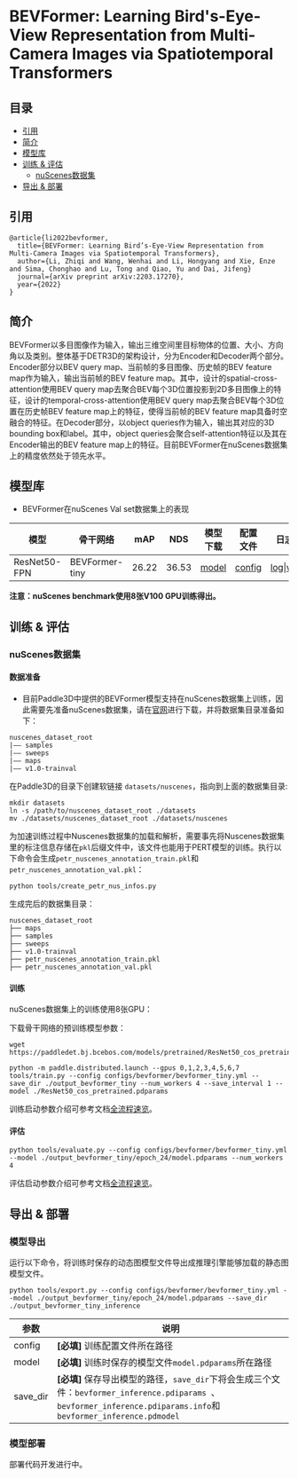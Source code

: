 # BEVFormer: Learning Bird's-Eye-View Representation from Multi-Camera Images via Spatiotemporal Transformers

## 目录
* [引用](#1)
* [简介](#2)
* [模型库](#3)
* [训练 & 评估](#4)
  * [nuScenes数据集](#41)
* [导出 & 部署](#8)

## <h2 id="1">引用</h2>

```
@article{li2022bevformer,
  title={BEVFormer: Learning Bird’s-Eye-View Representation from Multi-Camera Images via Spatiotemporal Transformers},
  author={Li, Zhiqi and Wang, Wenhai and Li, Hongyang and Xie, Enze and Sima, Chonghao and Lu, Tong and Qiao, Yu and Dai, Jifeng}
  journal={arXiv preprint arXiv:2203.17270},
  year={2022}
}
```

## <h2 id="2">简介</h2>

BEVFormer以多目图像作为输入，输出三维空间里目标物体的位置、大小、方向角以及类别。整体基于DETR3D的架构设计，分为Encoder和Decoder两个部分。Encoder部分以BEV query map、当前帧的多目图像、历史帧的BEV feature map作为输入，输出当前帧的BEV feature map。其中，设计的spatial-cross-attention使用BEV query map去聚合BEV每个3D位置投影到2D多目图像上的特征，设计的temporal-cross-attention使用BEV query map去聚合BEV每个3D位置在历史帧BEV feature map上的特征，使得当前帧的BEV feature map具备时空融合的特征。在Decoder部分，以object queries作为输入，输出其对应的3D bounding box和label。其中，object queries会聚合self-attention特征以及其在Encoder输出的BEV feature map上的特征。目前BEVFormer在nuScenes数据集上的精度依然处于领先水平。


## <h2 id="3">模型库</h2>

- BEVFormer在nuScenes Val set数据集上的表现

| 模型 | 骨干网络 | mAP | NDS | 模型下载 | 配置文件 | 日志 |
| ---- | ------ | --- | ----| ------- |------- | ---- |
| ResNet50-FPN | BEVFormer-tiny | 26.22 | 36.53 | [model](https://paddle3d.bj.bcebos.com/models/bevformer/bevformer_tiny_r50_fpn_nuscenes/model.pdparams) | [config](../../../configs/bevformer/bevformer_tiny_r50_fpn_nuscenes.yml) | [log](https://paddle3d.bj.bcebos.com/models/bevformer/bevformer_tiny_r50_fpn_nuscenes/train.log)\|[vdl](https://paddlepaddle.org.cn/paddle/visualdl/service/app?id=062bfe8678693d3f5a63c43eab7a65aa) |

**注意：nuScenes benchmark使用8张V100 GPU训练得出。**


## <h2 id="4">训练 & 评估</h2>

### <h3 id="41">nuScenes数据集</h3>
#### 数据准备

- 目前Paddle3D中提供的BEVFormer模型支持在nuScenes数据集上训练，因此需要先准备nuScenes数据集，请在[官网](https://www.nuscenes.org/nuscenes)进行下载，并将数据集目录准备如下：

```
nuscenes_dataset_root
|—— samples  
|—— sweeps  
|—— maps  
|—— v1.0-trainval  
```

在Paddle3D的目录下创建软链接 `datasets/nuscenes`，指向到上面的数据集目录:

```
mkdir datasets
ln -s /path/to/nuscenes_dataset_root ./datasets
mv ./datasets/nuscenes_dataset_root ./datasets/nuscenes
```

为加速训练过程中Nuscenes数据集的加载和解析，需要事先将Nuscenes数据集里的标注信息存储在`pkl`后缀文件中，该文件也能用于PERT模型的训练。执行以下命令会生成`petr_nuscenes_annotation_train.pkl`和`petr_nuscenes_annotation_val.pkl`：

```
python tools/create_petr_nus_infos.py
```
生成完后的数据集目录：

```
nuscenes_dataset_root
├── maps
├── samples
├── sweeps
├── v1.0-trainval
├── petr_nuscenes_annotation_train.pkl
├── petr_nuscenes_annotation_val.pkl

```


#### 训练

nuScenes数据集上的训练使用8张GPU：

下载骨干网络的预训练模型参数：
```
wget https://paddledet.bj.bcebos.com/models/pretrained/ResNet50_cos_pretrained.pdparams
```

```
python -m paddle.distributed.launch --gpus 0,1,2,3,4,5,6,7 tools/train.py --config configs/bevformer/bevformer_tiny.yml --save_dir ./output_bevformer_tiny --num_workers 4 --save_interval 1 --model ./ResNet50_cos_pretrained.pdparams
```

训练启动参数介绍可参考文档[全流程速览](../../quickstart.md#模型训练)。

#### 评估

```
python tools/evaluate.py --config configs/bevformer/bevformer_tiny.yml --model ./output_bevformer_tiny/epoch_24/model.pdparams --num_workers 4
```

评估启动参数介绍可参考文档[全流程速览](../../quickstart.md#模型评估)。

## <h2 id="8">导出 & 部署</h2>

### <h3 id="81">模型导出</h3>


运行以下命令，将训练时保存的动态图模型文件导出成推理引擎能够加载的静态图模型文件。

```
python tools/export.py --config configs/bevformer/bevformer_tiny.yml --model ./output_bevformer_tiny/epoch_24/model.pdparams --save_dir ./output_bevformer_tiny_inference
```

| 参数 | 说明 |
| -- | -- |
| config | **[必填]** 训练配置文件所在路径 |
| model | **[必填]** 训练时保存的模型文件`model.pdparams`所在路径 |
| save_dir | **[必填]** 保存导出模型的路径，`save_dir`下将会生成三个文件：`bevformer_inference.pdiparams `、`bevformer_inference.pdiparams.info`和`bevformer_inference.pdmodel` |

### <h3 id="82">模型部署</h3>

部署代码开发进行中。
